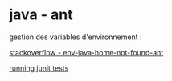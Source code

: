 # java - ant

gestion des variables d'environnement :

[stackoverflow - env-java-home-not-found-ant](http://stackoverflow.com/questions/17571595/env-java-home-not-found-ant)

[running junit tests](https://today.java.net/pub/a/today/2003/09/12/individual-test-cases.html)
